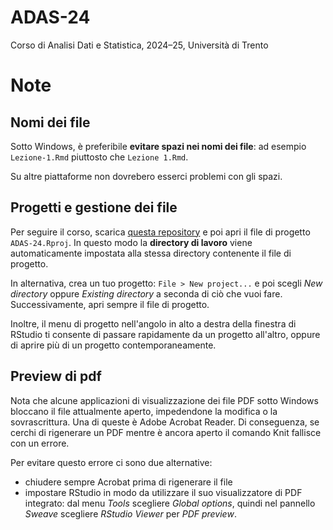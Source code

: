 # ADAS-24

Corso di Analisi Dati e Statistica, 2024–25, Università di Trento


# Note

## Nomi dei file

Sotto Windows, è preferibile **evitare spazi nei nomi dei file**: ad esempio `Lezione-1.Rmd` piuttosto che `Lezione 1.Rmd`.

Su altre piattaforme non dovrebero esserci problemi con gli spazi.


## Progetti e gestione dei file

Per seguire il corso, scarica [questa repository](https://github.com/pbosetti/ADAS-24/archive/refs/heads/main.zip) e poi apri il file di progetto `ADAS-24.Rproj`. In questo modo la **directory di lavoro** viene automaticamente impostata alla stessa directory contenente il file di progetto.

In alternativa, crea un tuo progetto: `File > New project...` e poi scegli *New directory* oppure *Existing directory* a seconda di ciò che vuoi fare. Successivamente, apri sempre il file di progetto.

Inoltre, il menu di progetto nell'angolo in alto a destra della finestra di RStudio ti consente di passare rapidamente da un progetto all'altro, oppure di aprire più di un progetto contemporaneamente.


## Preview di pdf

Nota che alcune applicazioni di visualizzazione dei file PDF sotto Windows bloccano il file attualmente aperto, impedendone la modifica o la sovrascrittura. Una di queste è Adobe Acrobat Reader. Di conseguenza, se cerchi di rigenerare un PDF mentre è ancora aperto il comando Knit fallisce con un errore.

Per evitare questo errore ci sono due alternative:

-   chiudere sempre Acrobat prima di rigenerare il file
-   impostare RStudio in modo da utilizzare il suo visualizzatore di PDF integrato: dal menu *Tools* scegliere *Global options*, quindi nel pannello *Sweave* scegliere *RStudio Viewer* per *PDF preview*.
